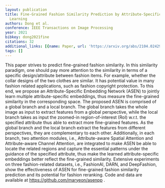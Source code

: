 ```yaml
---
layout: publication
title: Fine-Grained Fashion Similarity Prediction by Attribute-Specific Embedding
  Learning
authors: Dong et al.
conference: IEEE Transactions on Image Processing
year: 2021
bibkey: dong2021fine
citations: 32
additional_links: [{name: Paper, url: 'https://arxiv.org/abs/2104.02429'}]
tags: []
---
```

This paper strives to predict fine-grained fashion similarity. In this
similarity paradigm, one should pay more attention to the similarity in terms
of a specific design/attribute between fashion items. For example, whether the
collar designs of the two clothes are similar. It has potential value in many
fashion related applications, such as fashion copyright protection. To this
end, we propose an Attribute-Specific Embedding Network (ASEN) to jointly learn
multiple attribute-specific embeddings, thus measure the fine-grained
similarity in the corresponding space. The proposed ASEN is comprised of a
global branch and a local branch. The global branch takes the whole image as
input to extract features from a global perspective, while the local branch
takes as input the zoomed-in region-of-interest (RoI) w.r.t. the specified
attribute thus able to extract more fine-grained features. As the global branch
and the local branch extract the features from different perspectives, they are
complementary to each other. Additionally, in each branch, two attention
modules, i.e., Attribute-aware Spatial Attention and Attribute-aware Channel
Attention, are integrated to make ASEN be able to locate the related regions
and capture the essential patterns under the guidance of the specified
attribute, thus make the learned attribute-specific embeddings better reflect
the fine-grained similarity. Extensive experiments on three fashion-related
datasets, i.e., FashionAI, DARN, and DeepFashion, show the effectiveness of
ASEN for fine-grained fashion similarity prediction and its potential for
fashion reranking. Code and data are available at
https://github.com/maryeon/asenpp .